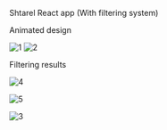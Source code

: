 Shtarel React app
(With filtering system)

Animated design



![1](https://user-images.githubusercontent.com/98798607/212565382-c6e397e0-5022-41be-8e0b-16f5d1c9a6f9.PNG)
![2](https://user-images.githubusercontent.com/98798607/212565387-85507ff8-9845-4102-ac95-120a280b41cf.PNG)

Filtering results

![4](https://user-images.githubusercontent.com/98798607/212565390-50153c2f-9789-4cc3-9296-36fa881c329b.jpeg)

![5](https://user-images.githubusercontent.com/98798607/212565391-fc73933d-3eef-428a-a4ec-69fc7b03d8ef.PNG)




![3](https://user-images.githubusercontent.com/98798607/212565389-76095950-4a29-4f9d-85e9-3a0f269374c1.PNG)

